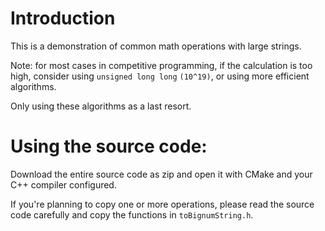 # Introduction
This is a demonstration of common math operations with large strings.

Note: for most cases in competitive programming, if the calculation is too high, consider using ``unsigned long long`` ``(10^19)``,
or using more efficient algorithms.

Only using these algorithms as a last resort.

# Using the source code:
Download the entire source code as zip and open it with CMake and your C++ compiler configured.

If you're planning to copy one or more operations, please read the source code carefully and copy the functions in ``toBignumString.h``.
